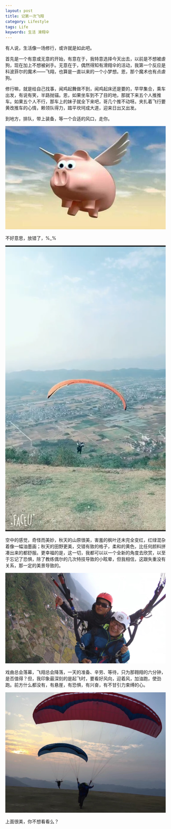 ```yaml
---
layout: post
title: 记第一次飞翔
category: Lifestyle
tags: Life
keywords: 生活 滑翔伞
---
```


有人说，生活像一场修行，或许就是如此吧。

首先是一个有意或无意的开始，有意在于，我特意选择今天出去，以前是不想被虐狗，现在加上不想被剁手。无意在于，偶然得知有滑翔伞的活动，我第一个反应是科波菲尔的魔术——飞翔，也算是一直以来的一个小梦想。恩，那个魔术也有点虐狗。

修行嘛，就是给自己找事，闻鸡起舞做不到，闻鸡起床还是要的，早早集合，乘车出发，有说有笑，半路抛锚。恩，如果坐车到不了目的地，那就下来五个人推推车。如果五个人不行，那车上的妹子就全下来吧，哥几个推不动呀。夹扎着飞行要黄改推车的心情，赖领队得力，踏平坎坷成大道，迎来日出又出发。

到地方，排队，带上装备，等一个合适的风口，走你。

![](/public/upload/life/huaxiangsan_1.jpg)

不好意思，放错了，%_%

![](/public/upload/life/huaxiangsan_2.png)

空中的感觉，奇怪而美妙，秋天的山原很美，害羞的枫叶还未完全变红，红绿混杂着像一幅油墨画；秋天的田野更美，交错有致的格子，柔和的黄色，比任何颜料拼凑出来的都舒服。更幸福的是，这一切，我都可以以一个全新的角度去欣赏，以至于忘记了恐惧，除了教练偶尔的几次特技导致的小眩晕，但我相信，这跟失重没有关系，那一定的美景导致的。

![](/public/upload/life/huaxiangsan_3.jpeg)

戏曲总会落幕，飞翔总会降落，一天的准备、辛劳、等待，只为那翱翔的六分钟，是否值得？但，我印象最深刻的是起飞时，要看好风向，迎着风，加油跑，使劲跑。前方什么都没有，有悬崖，有恐惧，有兴奋，有不甘引力束缚的心。

![](/public/upload/life/huaxiangsan_4.jpeg)

上面很美，你不想看看么？



